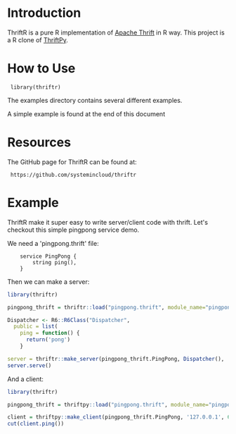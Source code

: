 Introduction
============

ThriftR is a pure R implementation of [Apache  Thrift](http://thrift.apache.org) in R way. 
This project is a R clone of [ThriftPy](https://github.com/eleme/thriftpy).

How to Use
==========

     library(thriftr)

The examples directory contains several different examples.

A simple example is found at the end of this document

Resources
=========
The GitHub page for ThriftR can be found at:

     https://github.com/systemincloud/thriftr


Example
=======

ThriftR make it super easy to write server/client code with thrift. Let's checkout this simple pingpong service demo.

We need a 'pingpong.thrift' file:

```
    service PingPong {
        string ping(),
    }
```

Then we can make a server:


```R
library(thriftr)

pingpong_thrift = thriftr::load("pingpong.thrift", module_name="pingpong_thrift")

Dispatcher <- R6::R6Class("Dispatcher",
  public = list(
    ping = function() {
      return('pong')
    }

server = thriftr::make_server(pingpong_thrift.PingPong, Dispatcher(), '127.0.0.1', 6000)
server.serve()
```

And a client:

```R
library(thriftr)

pingpong_thrift = thriftpy::load("pingpong.thrift", module_name="pingpong_thrift")

client = thriftpy::make_client(pingpong_thrift.PingPong, '127.0.0.1', 6000)
cut(client.ping())
```
